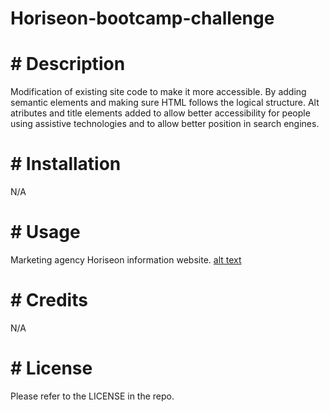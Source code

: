 # Horiseon-bootcamp-challenge

# # Description
Modification of existing site code to make it more accessible. 
By adding semantic elements and making sure HTML follows the logical structure.
Alt atributes and title elements added to allow better accessibility for people using assistive technologies and to allow better position in search engines. 

# # Installation
N/A

# # Usage

Marketing agency Horiseon information website.
[alt text](images/Screenshot.png)

# # Credits
N/A

# # License
Please refer to the LICENSE in the repo. 